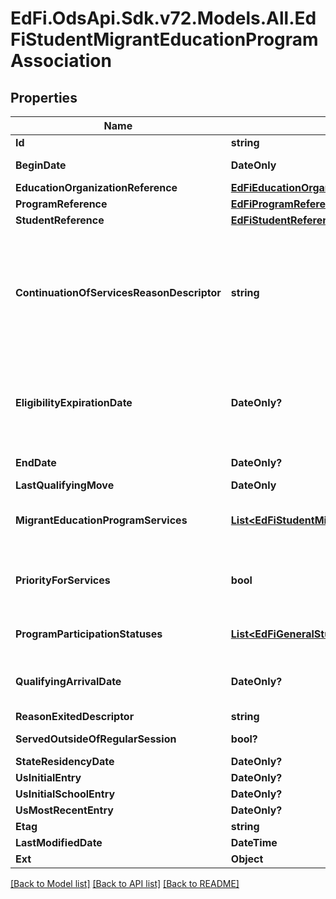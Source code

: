 # EdFi.OdsApi.Sdk.v72.Models.All.EdFiStudentMigrantEducationProgramAssociation

## Properties

Name | Type | Description | Notes
------------ | ------------- | ------------- | -------------
**Id** | **string** |  | [optional] 
**BeginDate** | **DateOnly** | The earliest date the student is involved with the program. Typically, this is the date the student becomes eligible for the program. | 
**EducationOrganizationReference** | [**EdFiEducationOrganizationReference**](EdFiEducationOrganizationReference.md) |  | 
**ProgramReference** | [**EdFiProgramReference**](EdFiProgramReference.md) |  | 
**StudentReference** | [**EdFiStudentReference**](EdFiStudentReference.md) |  | 
**ContinuationOfServicesReasonDescriptor** | **string** | The \&quot;continuation of services\&quot; provision found in Section 1304(e) of the statute provides that (1) a child who ceases to be a migratory child during a school term shall be eligible for services until the end of such term; (2) a child who is no longer a migratory child may continue to receive services for one additional school year, but only if comparable services are not available through other programs; and (3) secondary school students who were eligible for services in secondary school may continue to be served through credit accrual programs until graduation. Only students who received services at any time during their 36 month eligibility period may continue to receive services (not necessarily the same service). | [optional] 
**EligibilityExpirationDate** | **DateOnly?** | The eligibility expiration date is used to determine end of eligibility and to account for a child&#39;s eligibility expiring earlier than 36 months from the child&#39;s QAD. A child&#39;s eligibility would end earlier than 36 months from the child&#39;s QAD, if the child is no longer entitled to a free public education (e.g., graduated with a high school diploma, obtained a high school equivalency diploma (HSED), or for other reasons as determined by states&#39; requirements), or if the child passes away. | [optional] 
**EndDate** | **DateOnly?** | The month, day, and year on which the student exited the program or stopped receiving services. | [optional] 
**LastQualifyingMove** | **DateOnly** | Date the last qualifying move occurred; used to compute MEP status. | 
**MigrantEducationProgramServices** | [**List&lt;EdFiStudentMigrantEducationProgramAssociationMigrantEducationProgramService&gt;**](EdFiStudentMigrantEducationProgramAssociationMigrantEducationProgramService.md) | An unordered collection of studentMigrantEducationProgramAssociationMigrantEducationProgramServices. Indicates the service(s) being provided to the student by the migrant education program. | [optional] 
**PriorityForServices** | **bool** | Report migratory children who are classified as having \&quot;priority for services\&quot; because they are failing, or most at risk of failing to meet the state&#39;s challenging state academic content standards and challenging state student academic achievement standards, and their education has been interrupted during the regular school year. | 
**ProgramParticipationStatuses** | [**List&lt;EdFiGeneralStudentProgramAssociationProgramParticipationStatus&gt;**](EdFiGeneralStudentProgramAssociationProgramParticipationStatus.md) | An unordered collection of generalStudentProgramAssociationProgramParticipationStatuses. The status of the student&#39;s program participation. | [optional] 
**QualifyingArrivalDate** | **DateOnly?** | The qualifying arrival date (QAD) is the date the child joins the worker who has already moved, or the date when the worker joins the child who has already moved. The QAD is the date that the child&#39;s eligibility for the MEP begins. The QAD is not affected by subsequent non-qualifying moves. | [optional] 
**ReasonExitedDescriptor** | **string** | The reason the student left the program within a school or district. | [optional] 
**ServedOutsideOfRegularSession** | **bool?** | Indicates whether the student received services during the summer session or between sessions. | [optional] 
**StateResidencyDate** | **DateOnly?** | The verified state residency for the student. | [optional] 
**UsInitialEntry** | **DateOnly?** | The month, day, and year on which the student first entered the U.S. | [optional] 
**UsInitialSchoolEntry** | **DateOnly?** | The month, day, and year on which the student first entered a U.S. school. | [optional] 
**UsMostRecentEntry** | **DateOnly?** | The month, day, and year of the student&#39;s most recent entry into the U.S. | [optional] 
**Etag** | **string** | A unique system-generated value that identifies the version of the resource. | [optional] 
**LastModifiedDate** | **DateTime** | The date and time the resource was last modified. | [optional] 
**Ext** | **Object** | Extensions to the StudentMigrantEducationProgramAssociation entity. | [optional] 

[[Back to Model list]](../README.md#documentation-for-models) [[Back to API list]](../README.md#documentation-for-api-endpoints) [[Back to README]](../README.md)

